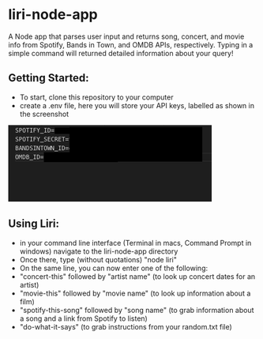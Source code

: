 # liri-node-app
A Node app that parses user input and returns song, concert, and movie info from Spotify, Bands in Town, and OMDB APIs, respectively.  Typing in a simple command will returned detailed information about your query!

## Getting Started:

* To start, clone this repository to your computer
* create a .env file, here you will store your API keys, labelled as shown in the screenshot

![env-screenshot](./env-screenshot.png?raw=true ".env file")


## Using Liri:

* in your command line interface (Terminal in macs, Command Prompt in windows) navigate to the liri-node-app directory
* Once there, type (without quotations) "node liri"
* On the same line, you can now enter one of the following:
* "concert-this" followed by "artist name" (to look up concert dates for an artist)
* "movie-this" followed by "movie name" (to look up information about a film)
* "spotify-this-song" followed by "song name" (to grab information about a song and a link from Spotify to listen)
* "do-what-it-says" (to grab instructions from your random.txt file)